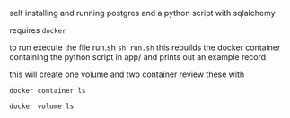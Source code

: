 self installing and running postgres and a python script with sqlalchemy

requires `docker` 

to run execute the file run.sh
`sh run.sh`
this rebuilds the docker container containing the python script in app/ and prints out an example record

this will create one volume and two container 
review these with 

`docker container ls`

`docker volume ls`
